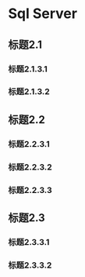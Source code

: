 # Sql Server
## 标题2.1
### 标题2.1.3.1
### 标题2.1.3.2
## 标题2.2
### 标题2.2.3.1
### 标题2.2.3.2
### 标题2.2.3.3
## 标题2.3
### 标题2.3.3.1
### 标题2.3.3.2